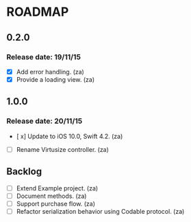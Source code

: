 # ROADMAP

## 0.2.0

### Release date: 19/11/15

- [x] Add error handling. (za)
- [x] Provide a loading view. (za)

## 1.0.0

### Release date: 20/11/15

- [ x] Update to iOS 10.0, Swift 4.2. (za)
- [  ] Rename Virtusize controller. (za)

## Backlog

- [  ] Extend Example project. (za)
- [  ] Document methods. (za)
- [  ] Support purchase flow. (za)
- [  ] Refactor serialization behavior using Codable protocol. (za)
